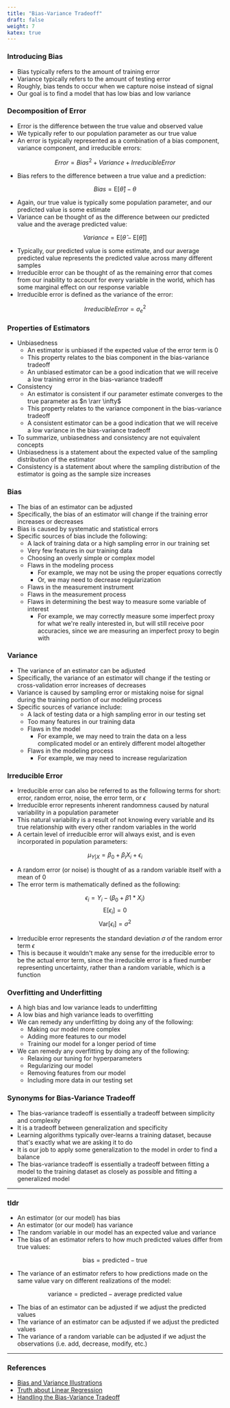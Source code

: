 ```yaml
---
title: "Bias-Variance Tradeoff"
draft: false
weight: 7
katex: true
---
```


### Introducing Bias
- Bias typically refers to the amount of training error
- Variance typically refers to the amount of testing error
- Roughly, bias tends to occur when we capture noise instead of signal
- Our goal is to find a model that has low bias and low variance

### Decomposition of Error
- Error is the difference between the true value and observed value
- We typically refer to our population parameter as our true value
- An error is typically represented as a combination of a bias component, variance component, and irreducible errors:

$$ Error = Bias^{2} + Variance + Irreducible Error $$

- Bias refers to the difference between a true value and a prediction:

$$ Bias = \text{E}[\hat{\theta}] - \theta $$

- Again, our true value is typically some population parameter, and our predicted value is some estimate
- Variance can be thought of as the difference between our predicted value and the average predicted value:

$$ Variance = \text{E}[\hat{\theta} - \text{E}[\hat{\theta}]] $$

- Typically, our predicted value is some estimate, and our average predicted value represents the predicted value across many different samples
- Irreducible error can be thought of as the remaining error that comes from our inability to account for every variable in the world, which has some marginal effect on our response variable
- Irreducible error is defined as the variance of the error:

$$ Irreducible Error = \sigma_{e}^{2} $$

### Properties of Estimators
- Unbiasedness
	- An estimator is unbiased if the expected value of the error term is 0
	- This property relates to the bias component in the bias-variance tradeoff
	- An unbiased estimator can be a good indication that we will receive a low training error in the bias-variance tradeoff
- Consistency
	- An estimator is consistent if our parameter estimate converges to the true parameter as $n \rarr \infty$
	- This property relates to the variance component in the bias-variance tradeoff
	- A consistent estimator can be a good indication that we will receive a low variance in the bias-variance tradeoff
- To summarize, unbiasedness and consistency are not equivalent concepts
- Unbiasedness is a statement about the expected value of the sampling distribution of the estimator
- Consistency is a statement about where the sampling distribution of the estimator is going as the sample size increases

### Bias
- The bias of an estimator can be adjusted
- Specifically, the bias of an estimator will change if the training error increases or decreases
- Bias is caused by systematic and statistical errors
- Specific sources of bias include the following:
	- A lack of training data or a high sampling error in our training set
	- Very few features in our training data
	- Choosing an overly simple or complex model
	- Flaws in the modeling process
		- For example, we may not be using the proper equations correctly
		- Or, we may need to decrease regularization
	- Flaws in the measurement instrument
	- Flaws in the measurement process
	- Flaws in determining the best way to measure some variable of interest
		- For example, we may correctly measure some imperfect proxy for what we're really interested in, but will still receive poor accuracies, since we are measuring an imperfect proxy to begin with

### Variance
- The variance of an estimator can be adjusted
- Specifically, the variance of an estimator will change if the testing or cross-validation error increases of decreases
- Variance is caused by sampling error or mistaking noise for signal during the training portion of our modeling process
- Specific sources of variance include:
	- A lack of testing data or a high sampling error in our testing set
	- Too many features in our training data
	- Flaws in the model
		- For example, we may need to train the data on a less complicated model or an entirely different model altogether
	- Flaws in the modeling process
		- For example, we may need to increase regularization

### Irreducible Error
- Irreducible error can also be referred to as the following terms for short: error, random error, noise, the error term, or $\epsilon$
- Irreducible error represents inherent randomness caused by natural variability in a population parameter
- This natural variability is a result of not knowing every variable and its true relationship with every other random variables in the world
- A certain level of irreducible error will always exist, and is even incorporated in population parameters:

$$ \mu_{Y|X} = \beta_{0} + \beta_{i}X_{i} + \epsilon_{i} $$

- A random error (or noise) is thought of as a random variable itself with a mean of 0
- The error term is mathematically defined as the following:

$$ \epsilon_{i} = Y_{i} − (\beta_{0} + \beta{1}*X_{i}) $$
$$ \text{E}[\epsilon_{i}] = 0 $$
$$ \text{Var}[\epsilon_{i}] = \sigma^{2} $$

- Irreducible error represents the standard deviation $\sigma$ of the random error term $\epsilon$
- This is because it wouldn't make any sense for the irreducible error to be the actual error term, since the irreducible error is a fixed number representing uncertainty, rather than a random variable, which is a function

### Overfitting and Underfitting
- A high bias and low variance leads to underfitting
- A low bias and high variance leads to overfitting 
- We can remedy any underfitting by doing any of the following:
	- Making our model more complex
	- Adding more features to our model
	- Training our model for a longer period of time
- We can remedy any overfitting by doing any of the following:
	- Relaxing our tuning for hyperparameters
	- Regularizing our model
	- Removing features from our model
	- Including more data in our testing set

### Synonyms for Bias-Variance Tradeoff
- The bias-variance tradeoff is essentially a tradeoff between simplicity and complexity
- It is a tradeoff between generalization and specificity
- Learning algorithms typically over-learns a training dataset, because that's exactly what we are asking it to do
- It is our job to apply some generalization to the model in order to find a balance
- The bias-variance tradeoff is essentially a tradeoff between fitting a model to the training dataset as closely as possible and fitting a generalized model

---

### tldr

- An estimator (or our model) has bias
- An estimator (or our model) has variance
- The random variable in our model has an expected value and variance
- The bias of an estimator refers to how much predicted values differ from true values:

$$ \text{bias} = \text{predicted} - \text{true} $$

- The variance of an estimator refers to how predictions made on the same value vary on different realizations of the model:

$$ \text{variance} = \text{predicted} - \text{average predicted value} $$

- The bias of an estimator can be adjusted if we adjust the predicted values
- The variance of an estimator can be adjusted if we adjust the predicted values
- The variance of a random variable can be adjusted if we adjust the observations (i.e. add, decrease, modify, etc.)

---

### References
- [Bias and Variance Illustrations](http://scott.fortmann-roe.com/docs/BiasVariance.html)
- [Truth about Linear Regression](http://www.stat.cmu.edu/~cshalizi/TALR/TALR.pdf)
- [Handling the Bias-Variance Tradeoff](https://www.learnopencv.com/bias-variance-tradeoff-in-machine-learning/)

